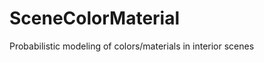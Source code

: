 SceneColorMaterial
==================

Probabilistic modeling of colors/materials in interior scenes